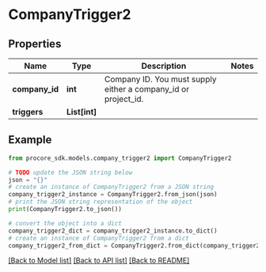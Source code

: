 # CompanyTrigger2


## Properties

Name | Type | Description | Notes
------------ | ------------- | ------------- | -------------
**company_id** | **int** | Company ID. You must supply either a company_id or project_id. | 
**triggers** | **List[int]** |  | 

## Example

```python
from procore_sdk.models.company_trigger2 import CompanyTrigger2

# TODO update the JSON string below
json = "{}"
# create an instance of CompanyTrigger2 from a JSON string
company_trigger2_instance = CompanyTrigger2.from_json(json)
# print the JSON string representation of the object
print(CompanyTrigger2.to_json())

# convert the object into a dict
company_trigger2_dict = company_trigger2_instance.to_dict()
# create an instance of CompanyTrigger2 from a dict
company_trigger2_from_dict = CompanyTrigger2.from_dict(company_trigger2_dict)
```
[[Back to Model list]](../README.md#documentation-for-models) [[Back to API list]](../README.md#documentation-for-api-endpoints) [[Back to README]](../README.md)


